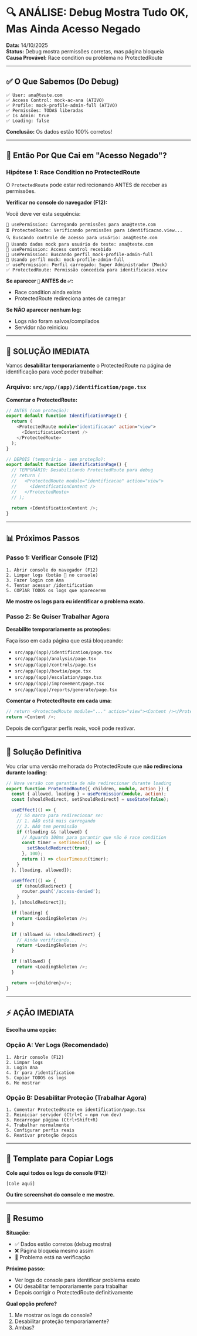 # 🔍 ANÁLISE: Debug Mostra Tudo OK, Mas Ainda Acesso Negado

**Data:** 14/10/2025  
**Status:** Debug mostra permissões corretas, mas página bloqueia  
**Causa Provável:** Race condition ou problema no ProtectedRoute

---

## ✅ O Que Sabemos (Do Debug)

```
✅ User: ana@teste.com
✅ Access Control: mock-ac-ana (ATIVO)
✅ Profile: mock-profile-admin-full (ATIVO)
✅ Permissões: TODAS liberadas
✅ Is Admin: true
✅ Loading: false
```

**Conclusão:** Os dados estão 100% corretos!

---

## 🐛 Então Por Que Cai em "Acesso Negado"?

### **Hipótese 1: Race Condition no ProtectedRoute**

O `ProtectedRoute` pode estar redirecionando ANTES de receber as permissões.

**Verificar no console do navegador (F12):**

Você deve ver esta sequência:
```
🔐 usePermission: Carregando permissões para ana@teste.com
⏳ ProtectedRoute: Verificando permissões para identificacao.view...
🔍 Buscando controle de acesso para usuário: ana@teste.com
🧪 Usando dados mock para usuário de teste: ana@teste.com
🔐 usePermission: Access control recebido
🔐 usePermission: Buscando perfil mock-profile-admin-full
🧪 Usando perfil mock: mock-profile-admin-full
✅ usePermission: Perfil carregado: Super Administrador (Mock)
✅ ProtectedRoute: Permissão concedida para identificacao.view
```

**Se aparecer `🚫` ANTES de `✅`:**
- Race condition ainda existe
- ProtectedRoute redireciona antes de carregar

**Se NÃO aparecer nenhum log:**
- Logs não foram salvos/compilados
- Servidor não reiniciou

---

## 🎯 SOLUÇÃO IMEDIATA

Vamos **desabilitar temporariamente** o ProtectedRoute na página de identificação para você poder trabalhar:

### **Arquivo:** `src/app/(app)/identification/page.tsx`

**Comentar o ProtectedRoute:**

```typescript
// ANTES (com proteção):
export default function IdentificationPage() {
  return (
    <ProtectedRoute module="identificacao" action="view">
      <IdentificationContent />
    </ProtectedRoute>
  );
}

// DEPOIS (temporário - sem proteção):
export default function IdentificationPage() {
  // TEMPORÁRIO: Desabilitando ProtectedRoute para debug
  // return (
  //   <ProtectedRoute module="identificacao" action="view">
  //     <IdentificationContent />
  //   </ProtectedRoute>
  // );
  
  return <IdentificationContent />;
}
```

---

## 📊 Próximos Passos

### **Passo 1: Verificar Console (F12)**

```
1. Abrir console do navegador (F12)
2. Limpar logs (botão 🚫 no console)
3. Fazer login com Ana
4. Tentar acessar /identification
5. COPIAR TODOS os logs que aparecerem
```

**Me mostre os logs para eu identificar o problema exato.**

### **Passo 2: Se Quiser Trabalhar Agora**

**Desabilite temporariamente as proteções:**

Faça isso em cada página que está bloqueando:
- `src/app/(app)/identification/page.tsx`
- `src/app/(app)/analysis/page.tsx`
- `src/app/(app)/controls/page.tsx`
- `src/app/(app)/bowtie/page.tsx`
- `src/app/(app)/escalation/page.tsx`
- `src/app/(app)/improvement/page.tsx`
- `src/app/(app)/reports/generate/page.tsx`

**Comentar o ProtectedRoute em cada uma:**
```typescript
// return <ProtectedRoute module="..." action="view"><Content /></ProtectedRoute>;
return <Content />;
```

Depois de configurar perfis reais, você pode reativar.

---

## 🔧 Solução Definitiva

Vou criar uma versão melhorada do ProtectedRoute que **não redireciona durante loading**:

```typescript
// Nova versão com garantia de não redirecionar durante loading
export function ProtectedRoute({ children, module, action }) {
  const { allowed, loading } = usePermission(module, action);
  const [shouldRedirect, setShouldRedirect] = useState(false);

  useEffect(() => {
    // Só marca para redirecionar se:
    // 1. NÃO está mais carregando
    // 2. NÃO tem permissão
    if (!loading && !allowed) {
      // Aguarda 100ms para garantir que não é race condition
      const timer = setTimeout(() => {
        setShouldRedirect(true);
      }, 100);
      return () => clearTimeout(timer);
    }
  }, [loading, allowed]);

  useEffect(() => {
    if (shouldRedirect) {
      router.push('/access-denied');
    }
  }, [shouldRedirect]);

  if (loading) {
    return <LoadingSkeleton />;
  }

  if (!allowed && !shouldRedirect) {
    // Ainda verificando...
    return <LoadingSkeleton />;
  }

  if (!allowed) {
    return <LoadingSkeleton />;
  }

  return <>{children}</>;
}
```

---

## ⚡ AÇÃO IMEDIATA

**Escolha uma opção:**

### **Opção A: Ver Logs (Recomendado)**
```
1. Abrir console (F12)
2. Limpar logs
3. Login Ana
4. Ir para /identification
5. Copiar TODOS os logs
6. Me mostrar
```

### **Opção B: Desabilitar Proteção (Trabalhar Agora)**
```
1. Comentar ProtectedRoute em identification/page.tsx
2. Reiniciar servidor (Ctrl+C → npm run dev)
3. Recarregar página (Ctrl+Shift+R)
4. Trabalhar normalmente
5. Configurar perfis reais
6. Reativar proteção depois
```

---

## 📝 Template para Copiar Logs

**Cole aqui todos os logs do console (F12):**

```
[Cole aqui]
```

**Ou tire screenshot do console e me mostre.**

---

## 🎯 Resumo

**Situação:**
- ✅ Dados estão corretos (debug mostra)
- ❌ Página bloqueia mesmo assim
- 🤔 Problema está na verificação

**Próximo passo:**
- Ver logs do console para identificar problema exato
- OU desabilitar temporariamente para trabalhar
- Depois corrigir o ProtectedRoute definitivamente

**Qual opção prefere?**
1. Me mostrar os logs do console?
2. Desabilitar proteção temporariamente?
3. Ambas?

